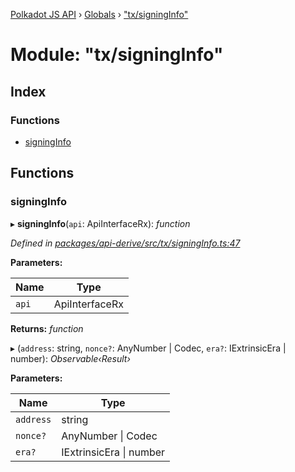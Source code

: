 [Polkadot JS API](../README.md) › [Globals](../globals.md) › ["tx/signingInfo"](_tx_signinginfo_.md)

# Module: "tx/signingInfo"

## Index

### Functions

* [signingInfo](_tx_signinginfo_.md#signinginfo)

## Functions

###  signingInfo

▸ **signingInfo**(`api`: ApiInterfaceRx): *function*

*Defined in [packages/api-derive/src/tx/signingInfo.ts:47](https://github.com/polkadot-js/api/blob/8676f30cbf/packages/api-derive/src/tx/signingInfo.ts#L47)*

**Parameters:**

Name | Type |
------ | ------ |
`api` | ApiInterfaceRx |

**Returns:** *function*

▸ (`address`: string, `nonce?`: AnyNumber | Codec, `era?`: IExtrinsicEra | number): *Observable‹Result›*

**Parameters:**

Name | Type |
------ | ------ |
`address` | string |
`nonce?` | AnyNumber &#124; Codec |
`era?` | IExtrinsicEra &#124; number |
